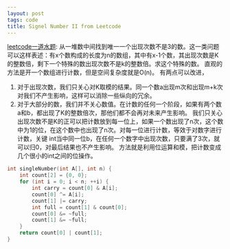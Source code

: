 ```yaml
---
layout: post
tags: code
title: Signel Number II from Leetcode
---
```


[leetcode一道水题](http://oj.leetcode.com/problems/single-number-ii/): 从一堆数中间找到唯一一个出现次数不是3的数。这一类问题可以这样表述：有x个数构成的长度为n的数组，其中有x-1个数，其出现次数是K的整数倍，剩下一个特殊的数出现次数不是k的整数倍。求这个特殊的数。
直观的方法是开一个数组进行计数，但是空间复杂度就是O(n)。
有两点可以改进，
1. 对于出现次数，我们只关心对K取模的结果。同一个数a出现m次和出现m+k次对我们不产生影响，这样可以消除一些纵向的冗余。
2. 对于大部分的数，我们并不关心数值。在计数的任何一个阶段，如果有两个数a和b，都出现了K的整数倍次，那他们都不会再对未来产生影响。
我们只关心出现次数不是K的正可以把计数放到每一位上，如果一个数出现了n次，这个数中为1的位，在这个数中也出现了n次。对每一位进行计数，等效于对数字进行计数，关键
int当中同一位b，在任何一个数字中出现次数，只要满了3次，就可以归0，对最后结果也不产生影响。
方法就是利用位运算和模，把计数变成几个很小的int之间的位操作。

~~~ cpp
int singleNumber(int A[], int n) {
	int count[2] = {0, 0};
	for (int i = 0; i < n; ++i) {
		int carry = count[0] & A[i];
		count[0] ^= A[i];
		count[1] |= carry;
		int full = count[1] & count[0];
		count[0] &= ~full;
		count[1] &= ~full;
	}
	return count[0] | count[1];
}
~~~